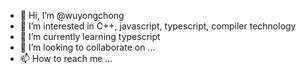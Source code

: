 - 👋 Hi, I’m @wuyongchong
- 👀 I’m interested in C++, javascript, typescript, compiler technology 
- 🌱 I’m currently learning typescript
- 💞️ I’m looking to collaborate on ...
- 📫 How to reach me ...

<!---
wuyongchong/wuyongchong is a ✨ special ✨ repository because its `README.md` (this file) appears on your GitHub profile.
You can click the Preview link to take a look at your changes.
--->
